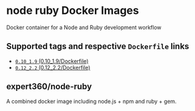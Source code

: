 # node ruby Docker Images

Docker container for a Node and Ruby development workflow

## Supported tags and respective `Dockerfile` links
 * [`0.10_1.9` (0.10_1.9/Dockerfile)](https://github.com/expert360/docker-node-ruby/blob/master/0.10_1.9/Dockerfile)
 * [`0.12_2.2` (0.12_2.2/Dockerfile)](https://github.com/expert360/docker-node-ruby/blob/master/0.12_2.2/Dockerfile)

## expert360/node-ruby

A combined docker image including node.js + npm and ruby + gem.
